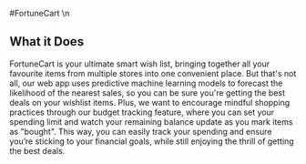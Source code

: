#FortuneCart \n

## What it Does
FortuneCart is your ultimate smart wish list, bringing together all your favourite items from multiple stores into one convenient place. But that's not all, our web app uses predictive machine learning models to forecast the likelihood of the nearest sales, so you can be sure you're getting the best deals on your wishlist items. Plus, we want to encourage mindful shopping practices through our budget tracking feature, where you can set your spending limit and watch your remaining balance update as you mark items as "bought". This way, you can easily track your spending and ensure you’re sticking to your financial goals, while still enjoying the thrill of getting the best deals.



